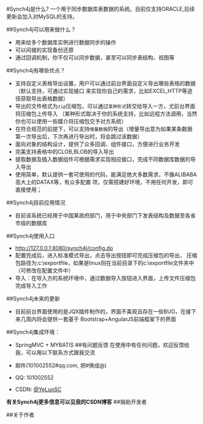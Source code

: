 #Synch4j是什么?
一个用于同步数据库表数据的系统。目前仅支持ORACLE,后续更新会加入对MySQL的支持。

##Synch4j可以用来做什么？
* 用来给多个数据库实例进行数据同步的操作
* 可以间接的实现备份还原
* 通过回调机制，你不仅可以同步数据，甚至可以同步表结构、视图等


##Synch4j有哪些优点？

* 支持自定义表格导出设置，用户可以通过前台界面自定义导出哪些表格的数据（默认支持，可通过实现接口
来实现你自己的需求，比如EXCEL,HTTP等途径获取导出表格数据）
* 导出的文件格式为`zip`压缩包，可以通过`某种形式`转交给导入一方，尤前台界面将压缩包上传导入
（某种形式取决于你的系统支持，比如远程方法调用，当然你也可以使用一些媒介将压缩包交予对方系统）
* 在符合规范的前提下，可以支持`增量数据`的导出（增量导出意为如果某条数据第一次导出后，下次再进行导出时，将会跳过该数据）
* 面向对象的结构设计，提供了众多回调、组件接口，方便进行业务开发
* 完美支持表格中的CLOB,BLOB的导入导出
* 提取数据及插入数据组件可根据需求实现相应接口，完成不同数据库数据的导入导出
* 使用简单，默认提供一套可使用的代码，能满足绝大多数需求，不像ALIBABA高大上的DATAX等，有众多配置
项，仅需搭建好环境，不用任何开发，即可直接使用；


##Synch4j目前应用情况
* 目前该系统已经用于中国某政府部门，用于中央部门下发表结构及数据至各省市级的数据库

##Synch4j使用入口
* http://127.0.0.1:8080/synch4j/config.do
* 配置完成后，进入标准模式导出，点击导出按钮即可完成压缩包的导出，
压缩包路径为:c:\exportfile，如果是linux则在当前目录下的c:\exportfile文件夹中（可修改在配置文件中）
* 导入：在导入方的系统环境中，通过数据导入按钮进入界面，上传文件压缩包完成导入工作

##Synch4j未来的更新
* 目前前台界面使用的是JQX插件制作的，界面不美观且存在一些BUG，在接下来几周内将会提供一套基于
Bootstrap+AngularJS前端框架下的界面

##Synch4j集成环境：
* SpringMVC + MYBATIS
##有问题反馈
在使用中有任何问题，欢迎反馈给我，可以用以下联系方式跟我交流

* 邮件(101002552#qq.com, 把#换成@)
* QQ: 101002552
* CSDN: [@YeLuoSC](http://blog.csdn.net/yeluosc)

**有关Synch4j更多信息可以见我的CSDN博客** 
##捐助开发者



##关于作者
